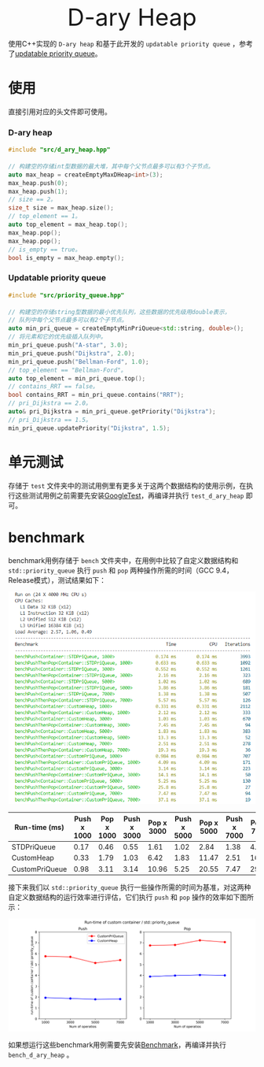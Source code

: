 <center> <font size=8> D-ary Heap </font></center>

使用C++实现的 `D-ary heap` 和基于此开发的 `updatable priority queue` ，参考了[updatable priority queue](https://github.com/Ten0/updatable_priority_queue)。

# 使用

直接引用对应的头文件即可使用。

### D-ary heap

```c++
#include "src/d_ary_heap.hpp"

// 构建空的存储int型数据的最大堆，其中每个父节点最多可以有3个子节点。
auto max_heap = createEmptyMaxDHeap<int>(3);
max_heap.push(0);
max_heap.push(1);
// size == 2。
size_t size = max_heap.size();
// top_element == 1。
auto top_element = max_heap.top();
max_heap.pop();
max_heap.pop();
// is_empty == true。
bool is_empty = max_heap.empty();
```

### Updatable priority queue

```c++
#include "src/priority_queue.hpp"

// 构建空的存储string型数据的最小优先队列，这些数据的优先级用double表示，
// 队列中每个父节点最多可以有2个子节点。
auto min_pri_queue = createEmptyMinPriQueue<std::string, double>();
// 将元素和它的优先级插入队列中。
min_pri_queue.push("A-star", 3.0);
min_pri_queue.push("Dijkstra", 2.0);
min_pri_queue.push("Bellman-Ford", 1.0);
// top_element == "Bellman-Ford"。
auto top_element = min_pri_queue.top();
// contains_RRT == false。
bool contains_RRT = min_pri_queue.contains("RRT");
// pri_Dijkstra == 2.0。
auto& pri_Dijkstra = min_pri_queue.getPriority("Dijkstra");
// pri_Dijkstra == 1.5。
min_pri_queue.updatePriority("Dijkstra", 1.5);
```

# 单元测试

存储于 `test` 文件夹中的测试用例里有更多关于这两个数据结构的使用示例，在执行这些测试用例之前需要先安装[GoogleTest](https://github.com/google/googletest)，再编译并执行 `test_d_ary_heap` 即可。

# benchmark

benchmark用例存储于 `bench` 文件夹中，在用例中比较了自定义数据结构和 `std::priority_queue` 执行 `push` 和 `pop` 两种操作所需的时间（GCC 9.4， Release模式），测试结果如下：

![benchmark](doc/img/different_container0.png)

| Run-time (ms) | Push x 1000 | Pop x 1000 | Push x 3000 | Pop x 3000 | Push x 5000 | Pop x 5000 | Push x 7000 | Pop x 7000 |
| ----------- | ----------- | ----------- | ----------- | ----------- | ----------- | ----------- | ----------- | ----------- |
| STDPriQueue | 0.17 |0.46 | 0.55 | 1.61 | 1.02 | 2.84 | 1.38 | 4.19 |
| CustomHeap | 0.33 | 1.79 | 1.03 | 6.42 | 1.83 | 11.47 | 2.51 | 16.79 |
| CustomPriQueue | 0.98 | 3.11 | 3.14 | 10.96 | 5.25 | 20.55 | 7.47 | 29.63 |

接下来我们以 `std::priority_queue` 执行一些操作所需的时间为基准，对这两种自定义数据结构的运行效率进行评估，它们执行 `push` 和 `pop` 操作的效率如下图所示：

![result](doc/img/different_container1.png)

如果想运行这些benchmark用例需要先安装[Benchmark](https://github.com/google/benchmark)，再编译并执行 `bench_d_ary_heap` 。
